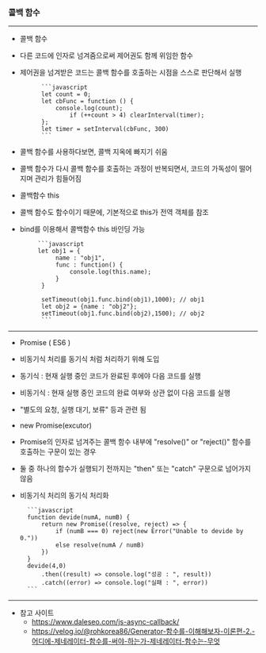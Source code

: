### 콜백 함수
- - -
+ 콜백 함수
+ 다른 코드에 인자로 넘겨줌으로써 제어권도 함께 위임한 함수
+ 제어권을 넘겨받은 코드는 콜백 함수를 호출하는 시점을 스스로 판단해서 실행
        
            ```javascript
            let count = 0;
            let cbFunc = function () {
                console.log(count);
                    if (++count > 4) clearInterval(timer);
            };
            let timer = setInterval(cbFunc, 300)
            ```
        
+ 콜백 함수를 사용하다보면, 콜백 지옥에 빠지기 쉬움
+ 콜백 함수가 다시 콜백 함수를 호출하는 과정이 반복되면서, 코드의 가독성이 떨어지며 관리가 힘들어짐
                
+ 콜백함수 this
+ 콜백 함수도 함수이기 때문에, 기본적으로 this가 전역 객체를 참조
+ bind를 이용해서 콜백함수 this 바인딩 가능
            
           ```javascript
           let obj1 = {
            	name : "obj1",
                func : function() {
                    console.log(this.name);
                }
            }

            setTimeout(obj1.func.bind(obj1),1000); // obj1
            let obj2 = {name : "obj2"};
            setTimeout(obj1.func.bind(obj2),1500); // obj2
            ```
- - - 
+ Promise ( ES6 )

+ 비동기식 처리를 동기식 처럼 처리하기 위해 도입
+ 동기식 : 현재 실행 중인 코드가 완료된 후에야 다음 코드를 실행
+ 비동기식 : 현재 실행 중인 코드의 완료 여부와 상관 없이 다음 코드를 실행
+ "별도의 요청, 실행 대기, 보류" 등과 관련 됨
+ new Promise(excutor)
+ Promise의 인자로 넘겨주는 콜백 함수 내부에 "resolve()" or "reject()" 함수를 호출하는 구문이 있는 경우
+ 둘 중 하나의 함수가 실행되기 전까지는 "then" 또는 "catch" 구문으로 넘어가지 않음
+ 비동기식 처리의 동기식 처리화

        ```javascript
        function devide(numA, numB) {
            return new Promise((resolve, reject) => {
                if (numB === 0) reject(new Error("Unable to devide by 0."))
                else resolve(numA / numB)
            })
        }
        devide(4,0)
            .then((result) => console.log("성공 : ", result))
            .catch((error) => console.log("실패 : ", error))
        ```


-----------------
+ 참고 사이트
    + https://www.daleseo.com/js-async-callback/
    + https://velog.io/@rohkorea86/Generator-함수를-이해해보자-이론편-2.-어디에-제네레이터-함수를-써야-하는가-제네레이터-함수는-무엇
